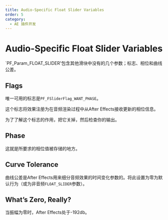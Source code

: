 ```yaml
---
title: Audio-Specific Float Slider Variables
order: 5
category:
  - AE 插件开发
---
```


# Audio-Specific Float Slider Variables

`PF_Param_FLOAT_SLIDER'包含其他滑块中没有的几个参数；标志、相位和曲线公差。

## Flags

唯一可用的标志是`PF_FSliderFlag_WANT_PHASE`。

这个标志将效果注册为在音频渲染过程中从After Effects接收更新的相位信息。

为了了解这个标志的作用，把它关掉，然后检查你的输出。

## Phase

这就是所要求的相位值被存储的地方。

## Curve Tolerance

曲线公差是After Effects用来细分音频效果的时间变化参数的。将此设置为零为默认行为（或为非音频`FLOAT_SLIDER`参数）。

## What’s Zero, Really?

当振幅为零时，After Effects处于-192db。